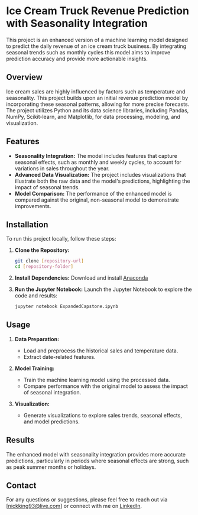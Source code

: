 # Ice Cream Truck Revenue Prediction with Seasonality Integration

This project is an enhanced version of a machine learning model designed to predict the daily revenue of an ice cream truck business. By integrating seasonal trends such as monthly cycles this model aims to improve prediction accuracy and provide more actionable insights.

## Overview

Ice cream sales are highly influenced by factors such as temperature and seasonality. This project builds upon an initial revenue prediction model by incorporating these seasonal patterns, allowing for more precise forecasts. The project utilizes Python and its data science libraries, including Pandas, NumPy, Scikit-learn, and Matplotlib, for data processing, modeling, and visualization.

## Features

- **Seasonality Integration:** The model includes features that capture seasonal effects, such as monthly and weekly cycles, to account for variations in sales throughout the year.
- **Advanced Data Visualization:** The project includes visualizations that illustrate both the raw data and the model's predictions, highlighting the impact of seasonal trends.
- **Model Comparison:** The performance of the enhanced model is compared against the original, non-seasonal model to demonstrate improvements.

## Installation

To run this project locally, follow these steps:

1. **Clone the Repository:**
   ```bash
   git clone [repository-url]
   cd [repository-folder]
   ```

2. **Install Dependencies:**
   Download and install [Anaconda](https://www.anaconda.com/download)

3. **Run the Jupyter Notebook:**
   Launch the Jupyter Notebook to explore the code and results:
   ```bash
   jupyter notebook ExpandedCapstone.ipynb
   ```

## Usage

1. **Data Preparation:**
   - Load and preprocess the historical sales and temperature data.
   - Extract date-related features.

2. **Model Training:**
   - Train the machine learning model using the processed data.
   - Compare performance with the original model to assess the impact of seasonal integration.

3. **Visualization:**
   - Generate visualizations to explore sales trends, seasonal effects, and model predictions.

## Results

The enhanced model with seasonality integration provides more accurate predictions, particularly in periods where seasonal effects are strong, such as peak summer months or holidays.

## Contact

For any questions or suggestions, please feel free to reach out via [nickking93@live.com] or connect with me on [LinkedIn](www.linkedin.com/in/rnking93).